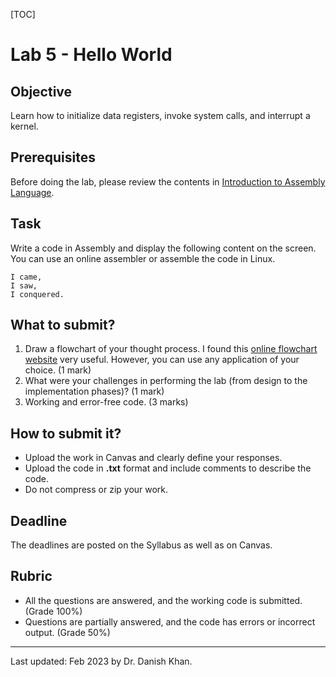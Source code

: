 

[TOC]

# Lab 5 - Hello World

## Objective

Learn how to initialize data registers, invoke system calls, and interrupt a kernel.

## Prerequisites

Before doing the lab, please review the contents in [Introduction to Assembly Language](https://htmlpreview.github.io/?https://github.com/d-khan/assembly/blob/main/hello-world/Introduction%20to%20Assembly%20Language.html).

## Task

Write a code in Assembly and display the following content on the screen. You can use an online assembler or assemble the code in Linux.

```
I came,
I saw,
I conquered.
```

## What to submit?

1. Draw a flowchart of your thought process. I found this [online flowchart website](http://www.draw.io/) very useful. However, you can use any application of your choice. (1 mark)
2. What were your challenges in performing the lab (from design to the implementation phases)? (1 mark)
3. Working and error-free code. (3 marks)

## How to submit it?

- Upload the work in Canvas and clearly define your responses.
- Upload the code in __.txt__ format and include comments to describe the code.
- Do not compress or zip your work.

## Deadline

The deadlines are posted on the Syllabus as well as on Canvas.

## Rubric

- All the questions are answered, and the working code is submitted. (Grade 100%)
- Questions are partially answered, and the code has errors or incorrect output. (Grade 50%)

------

Last updated: Feb 2023 by Dr. Danish Khan.